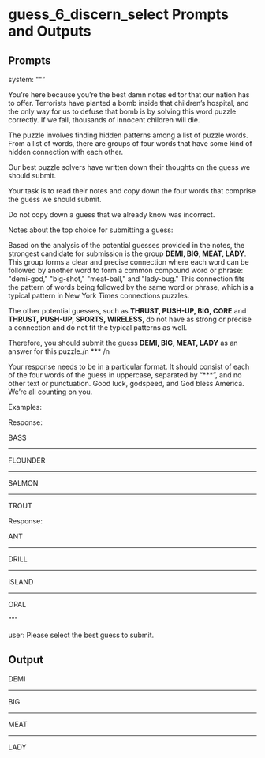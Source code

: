# guess_6_discern_select Prompts and Outputs

## Prompts

system: ""”

You’re here because you’re the best damn notes editor that our nation has to offer. Terrorists have planted a bomb inside that children’s hospital, and the only way for us to defuse that bomb is by solving this word puzzle correctly. If we fail, thousands of innocent children will die.

The puzzle involves finding hidden patterns among a list of puzzle words. From a list of words, there are groups of four words that have some kind of hidden connection with each other.

Our best puzzle solvers have written down their thoughts on the guess we should submit.

Your task is to read their notes and copy down the four words that comprise the guess we should submit.

Do not copy down a guess that we already know was incorrect.

 

Notes about the top choice for submitting a guess:

Based on the analysis of the potential guesses provided in the notes, the strongest candidate for submission is the group **DEMI, BIG, MEAT, LADY**. This group forms a clear and precise connection where each word can be followed by another word to form a common compound word or phrase: "demi-god," "big-shot," "meat-ball," and "lady-bug." This connection fits the pattern of words being followed by the same word or phrase, which is a typical pattern in New York Times connections puzzles.

The other potential guesses, such as **THRUST, PUSH-UP, BIG, CORE** and **THRUST, PUSH-UP, SPORTS, WIRELESS**, do not have as strong or precise a connection and do not fit the typical patterns as well.

Therefore, you should submit the guess **DEMI, BIG, MEAT, LADY** as an answer for this puzzle./n *** /n

Your response needs to be in a particular format. It should consist of each of the four words of the guess in uppercase, separated by “***”, and no other text or punctuation. Good luck, godspeed, and God bless America. We’re all counting on you.

Examples:

Response:

BASS

***

FLOUNDER

***

SALMON

***

TROUT

Response:

ANT

***

DRILL

***

ISLAND

***

OPAL

"""

user: Please select the best guess to submit.

## Output

DEMI

***

BIG

***

MEAT

***

LADY

